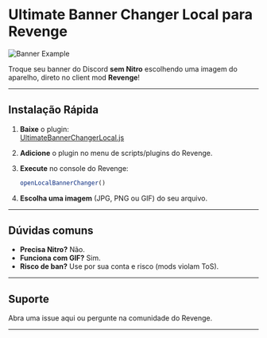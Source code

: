 # Ultimate Banner Changer Local para Revenge

![Banner Example](https://raw.githubusercontent.com/discord-plugins/assets/main/example_banner.png)

Troque seu banner do Discord **sem Nitro** escolhendo uma imagem do aparelho, direto no client mod **Revenge**!

---

## Instalação Rápida

1. **Baixe** o plugin:  
   [UltimateBannerChangerLocal.js](https://bunny-plugins.com/plugins/UltimateBannerChangerLocal.js)

2. **Adicione** o plugin no menu de scripts/plugins do Revenge.

3. **Execute** no console do Revenge:
   ```js
   openLocalBannerChanger()
   ```
4. **Escolha uma imagem** (JPG, PNG ou GIF) do seu arquivo.

---

## Dúvidas comuns

- **Precisa Nitro?** Não.
- **Funciona com GIF?** Sim.
- **Risco de ban?** Use por sua conta e risco (mods violam ToS).

---

## Suporte

Abra uma issue aqui ou pergunte na comunidade do Revenge.

---
